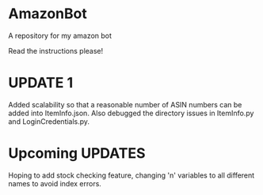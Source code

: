 # AmazonBot
A repository  for my amazon bot

Read the instructions please!

# UPDATE 1
Added scalability so that a reasonable number of ASIN numbers can be added into ItemInfo.json. Also debugged the directory issues in ItemInfo.py and LoginCredentials.py.

# Upcoming UPDATES
Hoping to add stock checking feature, changing 'n' variables to all different names to avoid index errors.
